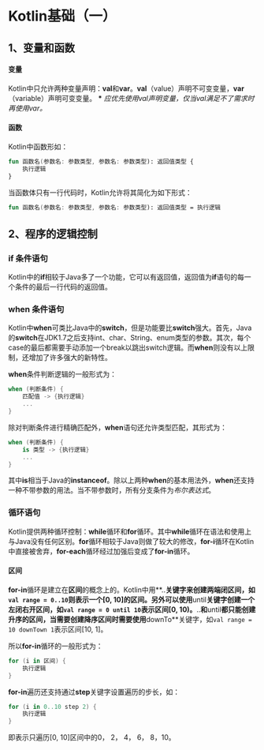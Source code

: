 # Kotlin基础（一）

## 1、变量和函数

#### 变量

Kotlin中只允许两种变量声明：**val**和**var**。**val**（value）声明不可变变量，**var**（variable）声明可变变量。
**\*** *应优先使用val声明变量，仅当val满足不了需求时再使用var。*

#### 函数

Kotlin中函数形如：

```kotlin
fun 函数名(参数名: 参数类型, 参数名: 参数类型): 返回值类型 {
    执行逻辑
}
```

当函数体只有一行代码时，Kotlin允许将其简化为如下形式：

```kotlin
fun 函数名(参数名: 参数类型, 参数名: 参数类型): 返回值类型 = 执行逻辑
```

## 2、程序的逻辑控制

### if  条件语句

Kotlin中的**if**相较于Java多了一个功能，它可以有返回值，返回值为**if**语句的每一个条件的最后一行代码的返回值。

### when 条件语句

Kotlin中**when**可类比Java中的**switch**，但是功能要比**switch**强大。首先，Java的**switch**在JDK1.7之后支持int、char、String、enum类型的参数。其次，每个case的最后都需要手动添加一个break以跳出switch逻辑。而**when**则没有以上限制，还增加了许多强大的新特性。

**when**条件判断逻辑的一般形式为：

```kotlin
when (判断条件) {
    匹配值 -> {执行逻辑}
    ...
}
```

除对判断条件进行精确匹配外，**when**语句还允许类型匹配，其形式为：

```kotlin
when (判断条件) {
    is 类型 -> {执行逻辑}
    ...
}
```

其中**is**相当于Java的**instanceof**。除以上两种**when**的基本用法外，**when**还支持一种不带参数的用法。当不带参数时，所有分支条件为*布尔表达式*。

### 循环语句

Kotlin提供两种循环控制：**while**循环和**for**循环。其中**while**循环在语法和使用上与Java没有任何区别。**for**循环相较于Java则做了较大的修改，**for-i**循环在Kotlin中直接被舍弃，**for-each**循环经过加强后变成了**for-in**循环。

#### 区间

**for-in**循环是建立在**区间**的概念上的。Kotlin中用**..**关键字来创建两端闭区间，如 `val range = 0..10`则表示一个[0, 10]的区间。另外可以使用**until**关键字创建一个左闭右开区间，如`val range = 0 until 10`表示区间[0, 10)。**..**和**until**都只能创建升序的区间，当需要创建降序区间时需要使用**downTo**关键字，如`val range = 10 downTown 1`表示区间[10, 1]。

所以**for-in**循环的一般形式为：

```kotlin
for (i in 区间) {
    执行逻辑
}
```

**for-in**遍历还支持通过**step**关键字设置遍历的步长，如：

```kotlin
for (i in 0..10 step 2) {
    执行逻辑
}
```

即表示只遍历[0, 10]区间中的0， 2， 4， 6， 8，10。